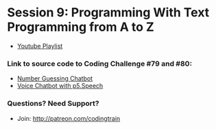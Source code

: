 # Session 9: Programming With Text<br />Programming from A to Z
* [Youtube Playlist](https://www.youtube.com/watch?v=slmSCEho31g&list=PLRqwX-V7Uu6aDUo_ia-Vq2UZZGaxJ9nRo)


### Link to source code to Coding Challenge #79 and #80:
* [Number Guessing Chatbot](https://github.com/CodingTrain/Rainbow-Code/tree/master/challenges/CC_79_Number_Guessing_Chatbot)
* [Voice Chatbot with p5.Speech](https://github.com/CodingTrain/Rainbow-Code/tree/master/challenges/CC_80_Voice_Chatbot_with_p5.Speech)

### Questions? Need Support?
* Join: http://patreon.com/codingtrain
